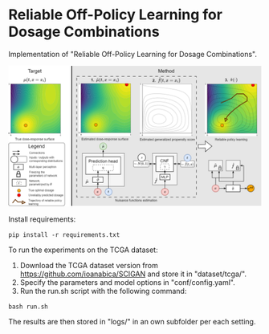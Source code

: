 # Reliable Off-Policy Learning for Dosage Combinations
 Implementation of "Reliable Off-Policy Learning for Dosage Combinations".

 <p align="center">
  <img src="media/method.png?raw=true" width="600"/>
</p>

Install requirements:
```
pip install -r requirements.txt
```

To run the experiments on the TCGA dataset:

1. Download the TCGA dataset version from https://github.com/ioanabica/SCIGAN and store it in "dataset/tcga/".
2. Specify the parameters and model options in "conf/config.yaml".
3. Run the run.sh script with the following command:
```
bash run.sh
```
The results are then stored in "logs/" in an own subfolder per each setting.